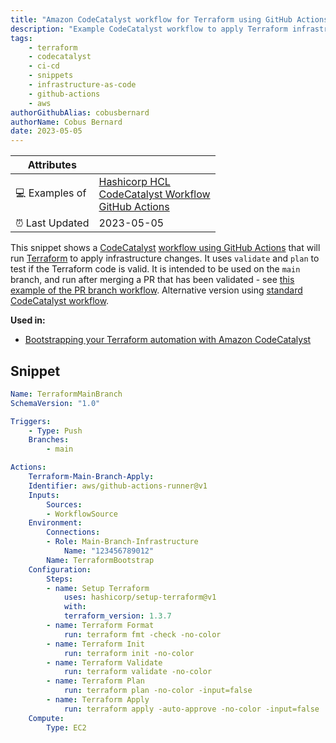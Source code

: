 ```yaml
---
title: "Amazon CodeCatalyst workflow for Terraform using GitHub Actions"
description: "Example CodeCatalyst workflow to apply Terraform infrastructure changes using GitHub Actions."
tags:
    - terraform
    - codecatalyst
    - ci-cd
    - snippets
    - infrastructure-as-code
    - github-actions
    - aws
authorGithubAlias: cobusbernard
authorName: Cobus Bernard
date: 2023-05-05
---
```


| Attributes             |                                                                 |
|------------------------|-----------------------------------------------------------------|
| 💻 Examples of      | [Hashicorp HCL](https://github.com/hashicorp/hcl) <br> [CodeCatalyst Workflow](https://docs.aws.amazon.com/codecatalyst/latest/userguide/workflow-reference.html?sc_channel=el&sc_campaign=devopswave&sc_content=snp_tf_cc_gh&sc_geo=mult&sc_country=mult&sc_outcome=acq) <br> [GitHub Actions](https://docs.aws.amazon.com/codecatalyst/latest/userguide/github-action-ref.html?sc_channel=el&sc_campaign=devopswave&sc_content=snp_tf_cc_gh&sc_geo=mult&sc_country=mult&sc_outcome=acq)|
| ⏰ Last Updated        | 2023-05-05                                                  |

This snippet shows a [CodeCatalyst](https://codecatalyst.aws?sc_channel=el&sc_campaign=devopswave&sc_content=snp_tf_cc_gh&sc_geo=mult&sc_country=mult&sc_outcome=acq) [workflow using GitHub Actions](https://docs.aws.amazon.com/codecatalyst/latest/userguide/github-action-ref.html?sc_channel=el&sc_campaign=devopswave&sc_content=snp_tf_cc_gh&sc_geo=mult&sc_country=mult&sc_outcome=acq) that will run [Terraform](https://terraform.io) to apply infrastructure changes. It uses `validate` and `plan` to test if the Terraform code is valid. It is intended to be used on the `main` branch, and run after merging a PR that has been validated - see [this example of the PR branch workflow](../terraform-codecatalyst-github-actions-workflow-PR-branch/). Alternative version using [standard CodeCatalyst workflow](../terraform-codecatalyst-workflow/).

**Used in:**

* [Bootstrapping your Terraform automation with Amazon CodeCatalyst](/tutorials/bootstrapping-terraform-automation-amazon-codecatalyst)

## Snippet

```yaml
Name: TerraformMainBranch
SchemaVersion: "1.0"

Triggers:
    - Type: Push
    Branches:
        - main

Actions:
    Terraform-Main-Branch-Apply:
    Identifier: aws/github-actions-runner@v1
    Inputs:
        Sources:
        - WorkflowSource
    Environment:
        Connections:
        - Role: Main-Branch-Infrastructure
            Name: "123456789012"
        Name: TerraformBootstrap
    Configuration:
        Steps:
        - name: Setup Terraform
            uses: hashicorp/setup-terraform@v1
            with:
            terraform_version: 1.3.7
        - name: Terraform Format
            run: terraform fmt -check -no-color
        - name: Terraform Init
            run: terraform init -no-color
        - name: Terraform Validate
            run: terraform validate -no-color
        - name: Terraform Plan
            run: terraform plan -no-color -input=false
        - name: Terraform Apply
            run: terraform apply -auto-approve -no-color -input=false
    Compute:
        Type: EC2
```
